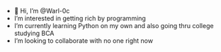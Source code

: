 - 👋 Hi, I’m @Warl-0c
- I’m interested in getting rich by programming
- I’m currently learning Python on my own and also going thru college studying BCA 
- I’m looking to collaborate with no one right now


<!---
Warl-0c/Warl-0c is a ✨ special ✨ repository because its `README.md` (this file) appears on your GitHub profile.
You can click the Preview link to take a look at your changes.
--->
